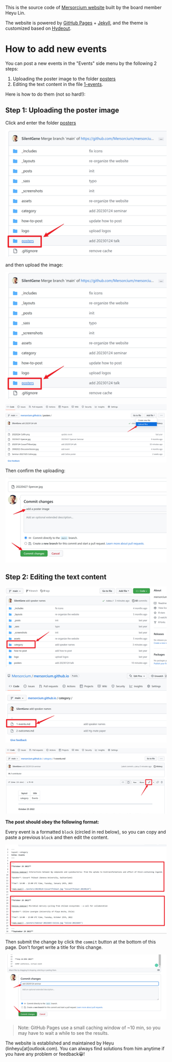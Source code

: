 This is the source code of [Mersorcium website](https://mersorcium.github.io/) built by the board member Heyu Lin.

The website is powered by [GitHub Pages](https://pages.github.com/) + [Jekyll](https://jekyllrb.com/), and the theme is customized based on [Hydeout](https://github.com/fongandrew/hydeout).

# How to add new events

You can post a new events in the "Events" side menu by the following 2 steps:

1. Uploading the poster image to the folder [posters](posters)
2. Editing the text content in the file [1-events](category/1-events.md).

Here is how to do them (not so hard!):

## Step 1: Uploading the poster image

Click and enter the folder [posters](posters)

![click_posters](how-to-post/posters_loc.jpg)

and then upload the image:

![click_posters](how-to-post/posters_loc.jpg)

![upload_posters](how-to-post/upload_posters.jpg)

Then confirm the uploading:

![confirm_uploading](how-to-post/finish_uploading.jpg)

## Step 2: Editing the text content

![category_location](how-to-post/posts_category.jpg)

![events_location](how-to-post/posts_events.jpg)

![edit](how-to-post/edit_events.jpg)

**The post should obey the following format:**

Every event is a formatted `block` (circled in red below), so you can copy and paste a previous `block` and then edit the content.

![example-block](how-to-post/write_content.jpg)

Then submit the change by click the `commit` button at the bottom of this page. Don't forget write a title for this change.

![commit](how-to-post/commit.jpg)

> Note: GitHub Pages use a small caching window of ~10 min, so you may have to wait a while to see the results.

The website is established and maintained by Heyu (linheyu[at]outlook.com). You can always find solutions from him anytime if you have any problem or feedback:grinning:!

